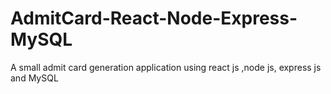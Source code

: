 # AdmitCard-React-Node-Express-MySQL
A small admit card generation application using react js ,node js, express js and MySQL
